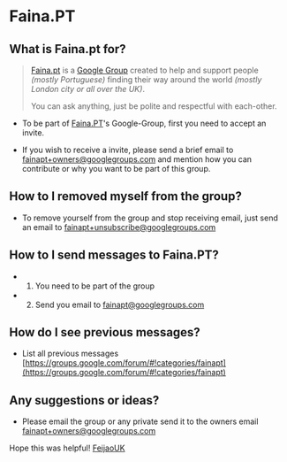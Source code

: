 # Faina.PT

## What is Faina.pt for?
> [Faina.pt](faina.pt) is a [Google Group](https://groups.google.com/) created to help and support people *(mostly Portuguese)*
> finding their way around the world *(mostly London city or all over the UK)*.
> 
> You can ask anything, just be polite and respectful with each-other.

* To be part of [Faina.PT](faina.pt)'s Google-Group, first you need to accept an invite.

* If you wish to receive a invite, please send a brief email to [fainapt+owners@googlegroups.com](fainapt+owners@googlegroups.com) and mention how you can contribute or why you want to be part of this group.


## How to I removed myself from the group?
* To remove yourself from the group and stop receiving email, just send an email to [fainapt+unsubscribe@googlegroups.com](fainapt+unsubscribe@googlegroups.com)


## How to I send messages to Faina.PT?
* 1. You need to be part of the group
* 2. Send you email to [fainapt@googlegroups.com](fainapt@googlegroups.com)


## How do I see previous messages?
* List all previous messages [https://groups.google.com/forum/#!categories/fainapt](https://groups.google.com/forum/#!categories/fainapt)


## Any suggestions or ideas?
* Please email the group or any private send it to the owners email [fainapt+owners@googlegroups.com](fainapt+owners@googlegroups.com) 




Hope this was helpful!
[FeijaoUK](feijaouk.com)

